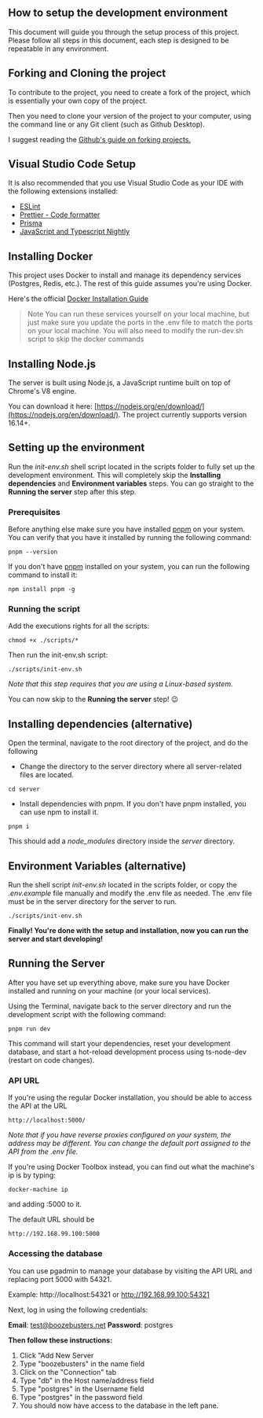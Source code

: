 ## How to setup the development environment

This document will guide you through the setup process of this project. Please follow all steps in this document, each step is designed to be repeatable in any environment.

## Forking and Cloning the project

To contribute to the project, you need to create a fork of the project, which is essentially your own copy of the project.

Then you need to clone your version of the project to your computer, using the command line or any Git client (such as Github Desktop).

I suggest reading the [Github's guide on forking projects.](https://guides.github.com/activities/forking/)

## Visual Studio Code Setup

It is also recommended that you use Visual Studio Code as your IDE with the following extensions installed:

- [ESLint](https://marketplace.visualstudio.com/items?itemName=dbaeumer.vscode-eslint)
- [Prettier - Code formatter](https://marketplace.visualstudio.com/items?itemName=esbenp.prettier-vscode)
- [Prisma](https://marketplace.visualstudio.com/items?itemName=Prisma.prisma)
- [JavaScript and Typescript Nightly](https://marketplace.visualstudio.com/items?itemName=ms-vscode.vscode-typescript-next)

## Installing Docker

This project uses Docker to install and manage its dependency services (Postgres, Redis, etc.). The rest of this guide assumes you're using Docker.

Here's the official [Docker Installation Guide](https://docs.docker.com/get-docker/)

> Note You can run these services yourself on your local machine, but just make sure you update the ports in the .env file to match the ports on your local machine. You will also need to modify the run-dev.sh script to skip the docker commands

## Installing Node.js

The server is built using Node.js, a JavaScript runtime built on top of Chrome's V8 engine.

You can download it here: [https://nodejs.org/en/download/](https://nodejs.org/en/download/). The project currently supports version 16.14+.

## Setting up the environment

Run the _init-env.sh_ shell script located in the scripts folder to fully set up the development environment. This will completely skip the **Installing dependencies** and **Environment variables** steps. You can go straight to the **Running the server** step after this step.

### Prerequisites

Before anything else make sure you have installed [pnpm](https://www.npmjs.com/package/pnpm) on your system. You can verify that you have it installed by running the following command:

```
pnpm --version
```

If you don't have [pnpm](https://www.npmjs.com/package/pnpm) installed on your system, you can run the following command to install it:

```
npm install pnpm -g
```

### Running the script

Add the executions rights for all the scripts:

```
chmod +x ./scripts/*
```

Then run the init-env.sh script:

```
./scripts/init-env.sh
```

_Note that this step requires that you are using a Linux-based system._

You can now skip to the **Running the server** step! 😉

## Installing dependencies (alternative)

Open the terminal, navigate to the root directory of the project, and do the following

- Change the directory to the server directory where all server-related files are located.

```
cd server
```

- Install dependencies with pnpm. If you don't have pnpm installed, you can use npm to install it.

```
pnpm i
```

This should add a _node_modules_ directory inside the _server_ directory.

## Environment Variables (alternative)

Run the shell script _init-env.sh_ located in the scripts folder, or copy the _.env.example_ file manually and modify the .env file as needed. The .env file must be in the server directory for the server to run.

```
./scripts/init-env.sh
```

**Finally! You're done with the setup and installation, now you can run the server and start developing!**

## Running the Server

After you have set up everything above, make sure you have Docker installed and running on your machine (or your local services).

Using the Terminal, navigate back to the server directory and run the development script with the following command:

```
pnpm run dev
```

This command will start your dependencies, reset your development database, and start a hot-reload development process using ts-node-dev (restart on code changes).

### API URL

If you're using the regular Docker installation, you should be able to access the API at the URL

```
http://localhost:5000/
```

_Note that if you have reverse proxies configured on your system, the address may be different. You can change the default port assigned to the API from the .env file._

If you're using Docker Toolbox instead, you can find out what the machine's ip is by typing:

```
docker-machine ip
```

and adding :5000 to it.

The default URL should be

```
http://192.168.99.100:5000
```

### Accessing the database

You can use pgadmin to manage your database by visiting the API URL and replacing port 5000 with 54321.

Example: http://localhost:54321 or http://192.168.99.100:54321

Next, log in using the following credentials:

**Email**: test@boozebusters.net
**Password**: postgres

**Then follow these instructions:**

1.  Click "Add New Server
2.  Type "boozebusters" in the name field
3.  Click on the "Connection" tab
4.  Type "db" in the Host name/address field
5.  Type "postgres" in the Username field
6.  Type "postgres" in the password field
7.  You should now have access to the database in the left pane.
